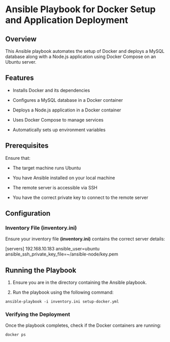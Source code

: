 # Ansible Playbook for Docker Setup and Application Deployment

## Overview

This Ansible playbook automates the setup of Docker and deploys a MySQL database along with a Node.js application using Docker Compose on an Ubuntu server.

## Features

- Installs Docker and its dependencies

- Configures a MySQL database in a Docker container

- Deploys a Node.js application in a Docker container

- Uses Docker Compose to manage services

- Automatically sets up environment variables

## Prerequisites

Ensure that:

- The target machine runs Ubuntu

- You have Ansible installed on your local machine

- The remote server is accessible via SSH

- You have the correct private key to connect to the remote server

## Configuration

### Inventory File (inventory.ini)

Ensure your inventory file **(inventory.ini)** contains the correct server details:

[servers]
192.168.10.183 ansible_user=ubuntu ansible_ssh_private_key_file=~/ansible-node/key.pem


## Running the Playbook

1. Ensure you are in the directory containing the Ansible playbook.

2. Run the playbook using the following command:

```
ansible-playbook -i inventory.ini setup-docker.yml
```


### Verifying the Deployment

Once the playbook completes, check if the Docker containers are running:

```
docker ps
```

